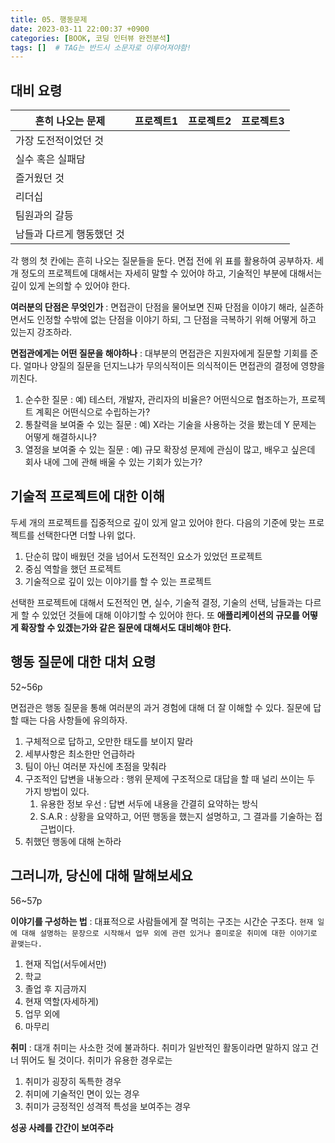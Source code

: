 ```yaml
---
title: 05. 행동문제
date: 2023-03-11 22:00:37 +0900
categories: [BOOK, 코딩 인터뷰 완전분석]
tags: []  # TAG는 반드시 소문자로 이루어져야함!
---
```


## 대비 요령

| 흔히 나오는 문제      |프로젝트1|프로젝트2|프로젝트3|
|----------------|------|-------|------|
| 가장 도전적이었던 것    ||||
| 실수 혹은 실패담      ||||
| 즐거웠던 것         ||||
| 리더십            ||||
| 팀원과의 갈등        ||||
| 남들과 다르게 행동했던 것 ||||

각 행의 첫 칸에는 흔히 나오는 질문들을 둔다. 면접 전에 위 표를 활용하여 공부하자. 세개 정도의 프로젝트에 대해서는 자세히 말할 수 있어야 하고, 기술적인 부분에 대해서는 깊이 있게 논의할 수 있어야 한다.

__여러분의 단점은 무엇인가__ : 면접관이 단점을 물어보면 진짜 단점을 이야기 해라, 실존하면서도 인정할 수밖에 없는 단점을 이야기 하되, 그 단점을 극복하기 위해 어떻게 하고 있는지 강조하라.

__면접관에게는 어떤 질문을 해야하나__ : 대부분의 면접관은 지원자에게 질문할 기회를 준다. 얼마나 양질의 질문을 던지느냐가 무의식적이든 의식적이든 면접관의 결정에 영향을 끼친다.
1. 순수한 질문 : 예) 테스터, 개발자, 관리자의 비율은? 어떤식으로 협조하는가, 프로젝트 계획은 어떤식으로 수립하는가?
2. 통찰력을 보여줄 수 있는 질문 : 예) X라는 기술을 사용하는 것을 봤는데 Y 문제는 어떻게 해결하시나?
3. 열정을 보여줄 수 있는 질문 : 예) 규모 확장성 문제에 관심이 많고, 배우고 싶은데 회사 내에 그에 관해 배울 수 있는 기회가 있는가?

## 기술적 프로젝트에 대한 이해
두세 개의 프로젝트를 집중적으로 깊이 있게 알고 있어야 한다. 다음의 기준에 맞는 프로젝트를 선택한다면 더할 나위 없다.
1. 단순히 많이 배웠던 것을 넘어서 도전적인 요소가 있었던 프로젝트
2. 중심 역할을 했던 프로젝트
3. 기술적으로 깊이 있는 이야기를 할 수 있는 프로젝트

선택한 프로젝트에 대해서 도전적인 면, 실수, 기술적 결정, 기술의 선택, 남들과는 다르게 할 수 있었던 것들에 대해 이야기할 수 있어야 한다. 또 __애플리케이션의 규모를 어떻게 확장할 수 있겠는가와 같은 질문에 대해서도 대비해야 한다.__

## 행동 질문에 대한 대처 요령
52~56p

면접관은 행동 질문을 통해 여러분의 과거 경험에 대해 더 잘 이해할 수 있다. 질문에 답할 때는 다음 사항들에 유의하자.
1. 구체적으로 답하고, 오만한 태도를 보이지 말라
2. 세부사항은 최소한만 언급하라
3. 팀이 아닌 여러분 자신에 초점을 맞춰라
4. 구조적인 답변을 내놓으라 : 행위 문제에 구조적으로 대답을 할 때 널리 쓰이는 두 가지 방법이 있다.
   1. 유용한 정보 우선 : 답변 서두에 내용을 간결히 요약하는 방식
   2. S.A.R : 상황을 요약하고, 어떤 행동을 했는지 설명하고, 그 결과를 기술하는 접근법이다.
5. 취했던 행동에 대해 논하라

## 그러니까, 당신에 대해 말해보세요
56~57p

__이야기를 구성하는 법__ : 대표적으로 사람들에게 잘 먹히는 구조는 시간순 구조다. `현재 일에 대해 설명하는 문장으로 시작해서 업무 외에 관련 있거나 흥미로운 취미에 대한 이야기로 끝맺는다.`
1. 현재 직업(서두에서만)
2. 학교
3. 졸업 후 지금까지
4. 현재 역할(자세하게)
5. 업무 외에
6. 마무리

__취미__ : 대개 취미는 사소한 것에 불과하다. 취미가 일반적인 활동이라면 말하지 않고 건너 뛰어도 될 것이다. 취미가 유용한 경우로는
1. 취미가 굉장히 독특한 경우
2. 취미에 기술적인 면이 있는 경우
3. 취미가 긍정적인 성격적 특성을 보여주는 경우

__성공 사례를 간간이 보여주라__
